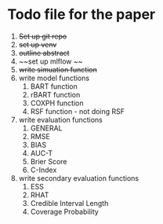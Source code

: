 # Todo file for the paper

1. ~~Set up git repo~~
2. ~~set up venv~~
3. ~~outline abstract~~
4. ~~set up mlflow ~~
5. ~~write simuation function~~
6. write model functions
   1. BART function
   2. rBART function
   3. COXPH function
   4. RSF function - not doing RSF
7. write evaluation functions
   1. GENERAL
   2. RMSE
   3. BIAS
   4. AUC-T
   5. Brier Score
   6. C-Index
8. write secondary evaluation functions
   1. ESS
   2. RHAT
   3. Credible Interval Length
   4. Coverage Probability


<!-- Update package simulation so t_max set to t_event -->